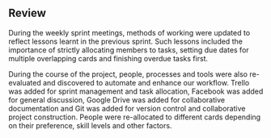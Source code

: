 ## Review

During the weekly sprint meetings, methods of working were updated to reflect lessons learnt in the previous sprint. Such lessons included the importance of strictly allocating members to tasks, setting due dates for multiple overlapping cards and finishing overdue tasks first.

During the course of the project, people, processes and tools were also re-evaluated and discovered to automate and enhance our workflow. Trello was added for sprint management and task allocation, Facebook was added for general discussion, Google Drive was added for collaborative documentation and Git was added for version control and collaborative project construction. People were re-allocated to different cards depending on their preference, skill levels and other factors.